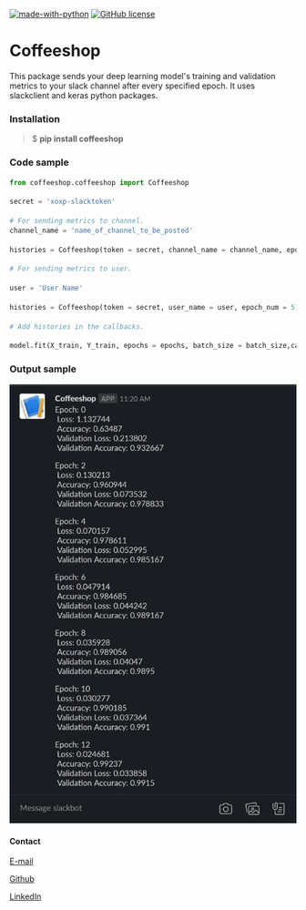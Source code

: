 [![made-with-python](https://img.shields.io/badge/Made%20with-Python-1f425f.svg)](https://www.python.org/) [![GitHub license](https://img.shields.io/github/license/Naereen/StrapDown.js.svg)](https://github.com/Naereen/StrapDown.js/blob/master/LICENSE)

# Coffeeshop

This package sends your deep learning model's training and validation metrics to your slack channel after every specified epoch.
It uses slackclient and keras python packages.

### Installation

>$ **pip install coffeeshop**


### Code sample

```python
from coffeeshop.coffeeshop import Coffeeshop

secret = 'xoxp-slacktoken'

# For sending metrics to channel.
channel_name = 'name_of_channel_to_be_posted'

histories = Coffeeshop(token = secret, channel_name = channel_name, epoch_num = 5)

# For sending metrics to user.

user = 'User Name'

histories = Coffeeshop(token = secret, user_name = user, epoch_num = 5)

# Add histories in the callbacks.

model.fit(X_train, Y_train, epochs = epochs, batch_size = batch_size,callbacks = [histories])

```

### Output sample

<img src="readme_resources/sample_output.jpeg">
</img>



#### Contact

[E-mail](arunk609@gmail.com)

[Github](https://github.com/CleanPegasus)

[LinkedIn](https://www.linkedin.com/in/arunkumar-l/)

